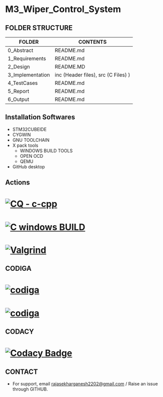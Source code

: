 # M3_Wiper_Control_System

##  FOLDER STRUCTURE

| FOLDER | CONTENTS |
| ------ | -------- |
| 0_Abstract | README.md |
| 1_Requirements | README.md |
| 2_Design | README.MD |
| 3_Implementation | inc (Header files), src (C Files) ) |
| 4_TestCases | README.md |
| 5_Report | README.md |
| 6_Output | README.md |

##  Installation Softwares
* STM32CUBEIDE
* CYGWIN
* GNU TOOLCHAIN
* X pack tools
  * WINDOWS BUILD TOOLS
  * OPEN OCD
  * QEMU
* GitHub desktop

##  Actions

# [![CQ - c-cpp](https://github.com/Rajasekhar22/M3_Wiper_Control_System/actions/workflows/c-cpp.yml/badge.svg)](https://github.com/Rajasekhar22/M3_Wiper_Control_System/actions/workflows/c-cpp.yml)

# [![C windows BUILD](https://github.com/Rajasekhar22/M3_Wiper_Control_System/actions/workflows/windowsBuild.yml/badge.svg)](https://github.com/Rajasekhar22/M3_Wiper_Control_System/actions/workflows/windowsBuild.yml)

# [![Valgrind](https://github.com/Rajasekhar22/M3_Wiper_Control_System/actions/workflows/Valgrind.yml/badge.svg)](https://github.com/Rajasekhar22/M3_Wiper_Control_System/actions/workflows/Valgrind.yml)

##  CODIGA

# [![codiga](https://img.shields.io/badge/CODIGA_GRADE-A-green.svg)](https://api.codiga.io/project/33400/status/svg)

# [![codiga](https://img.shields.io/badge/CODIGA_QUALITY_SCORE-97-green.svg)](https://api.codiga.io/project/33400/score/svg)

## CODACY

# [![Codacy Badge](https://app.codacy.com/project/badge/Grade/4d9035db5b984105ba7c12fbb4cef65c)](https://www.codacy.com/gh/Rajasekhar22/M3_Wiper_Control_System/dashboard?utm_source=github.com&amp;utm_medium=referral&amp;utm_content=Rajasekhar22/M3_Wiper_Control_System&amp;utm_campaign=Badge_Grade)

##  CONTACT

* For support, email rajasekharganesh2202@gmail.com / Raise an issue through GITHUB.
